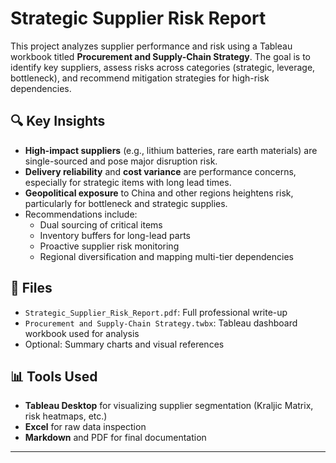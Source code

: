 # Strategic Supplier Risk Report

This project analyzes supplier performance and risk using a Tableau workbook titled **Procurement and Supply-Chain Strategy**. The goal is to identify key suppliers, assess risks across categories (strategic, leverage, bottleneck), and recommend mitigation strategies for high-risk dependencies.

## 🔍 Key Insights

- **High-impact suppliers** (e.g., lithium batteries, rare earth materials) are single-sourced and pose major disruption risk.
- **Delivery reliability** and **cost variance** are performance concerns, especially for strategic items with long lead times.
- **Geopolitical exposure** to China and other regions heightens risk, particularly for bottleneck and strategic supplies.
- Recommendations include:
  - Dual sourcing of critical items
  - Inventory buffers for long-lead parts
  - Proactive supplier risk monitoring
  - Regional diversification and mapping multi-tier dependencies

## 📁 Files

- `Strategic_Supplier_Risk_Report.pdf`: Full professional write-up
- `Procurement and Supply-Chain Strategy.twbx`: Tableau dashboard workbook used for analysis
- Optional: Summary charts and visual references

## 📊 Tools Used

- **Tableau Desktop** for visualizing supplier segmentation (Kraljic Matrix, risk heatmaps, etc.)
- **Excel** for raw data inspection
- **Markdown** and PDF for final documentation

---
